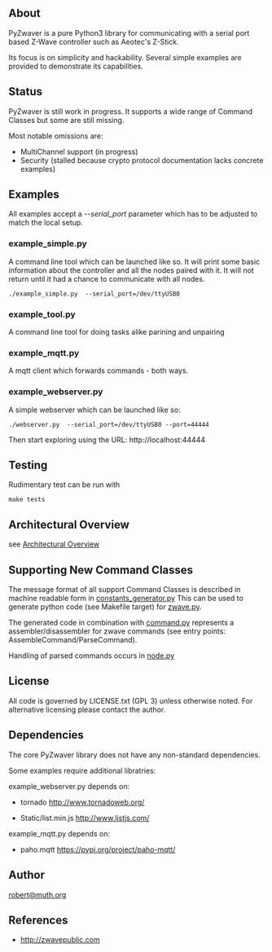 ## About

PyZwaver is a pure Python3 library for communicating with a serial port based
Z-Wave controller such as Aeotec's Z-Stick.

Its focus is on simplicity and hackability.
Several simple examples are provided to demonstrate its capabilities.

## Status

PyZwaver is still work in progress.
It supports a wide range of Command Classes but some are still missing.

Most notable omissions are:

* MultiChannel support (in progress)
* Security (stalled because crypto protocol documentation lacks concrete examples)

## Examples

All examples accept a *--serial_port* parameter which has to be
adjusted to match the local setup.

### example_simple.py

A command line tool which can be launched like so.
It will print some basic information about the controller and
all the nodes paired with it. It will not return until it had a 
chance to communicate with all nodes.

```
./example_simple.py  --serial_port=/dev/ttyUSB0 
```

### example_tool.py

A command line tool for doing tasks alike parining and unpairing

### example_mqtt.py

A mqtt client which forwards commands - both ways.

### example_webserver.py

A simple webserver which can be launched like so:

```
./webserver.py  --serial_port=/dev/ttyUSB0 --port=44444
```

Then start exploring using the URL:
http://localhost:44444

## Testing

Rudimentary test can be run with

````
make tests
````

## Architectural Overview

see [Architectural Overview](ARCHITECTURE.md)

## Supporting New Command Classes

The message format of all support Command Classes is described 
in machine readable form in [constants_generator.py](constants_generator.py)
This can be used to generate python code (see Makefile target)
for [zwave.py](pyzwaver/zwave.py). 

The generated code in combination with 
[command.py](pyzwaver/command.py) represents
a assembler/disassembler for zwave commands
(see entry points: AssembleCommand/ParseCommand).

Handling of parsed commands occurs in [node.py](pyzwaver/node.py)


## License

All code is governed by LICENSE.txt (GPL 3) unless otherwise noted.
For alternative licensing please contact the author.

## Dependencies

The core PyZwaver library does not have any non-standard dependencies.

Some examples require additional libratries:

example_webserver.py depends on:

* tornado
  http://www.tornadoweb.org/

* Static/list.min.js
  http://www.listjs.com/

example_mqtt.py depends on:

* paho.mqtt
  https://pypi.org/project/paho-mqtt/
  
## Author

robert@muth.org

## References

* http://zwavepublic.com
